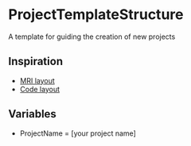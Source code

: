 # ProjectTemplateStructure
A template for guiding the creation of new projects

## Inspiration
- [MRI layout](http://nikola.me/folder_structure.html)
- [Code layout](https://drivendata.github.io/cookiecutter-data-science/)

## Variables
- ProjectName = [your project name]
